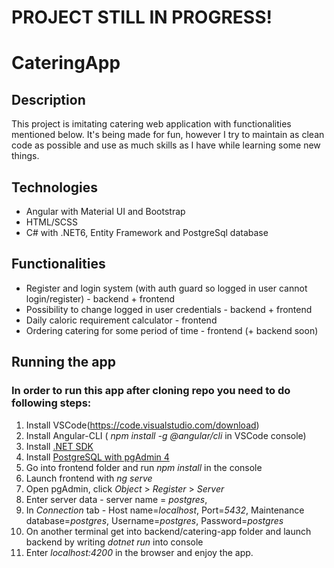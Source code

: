 # PROJECT STILL IN PROGRESS!
# CateringApp

## Description
This project is imitating catering web application with functionalities mentioned below. It's being made for fun, however I try to maintain as clean code as possible and use as much skills as I have while learning some new things. 

## Technologies
* Angular with Material UI and Bootstrap
* HTML/SCSS
* C# with .NET6, Entity Framework and PostgreSql database

## Functionalities
* Register and login system (with auth guard so logged in user cannot login/register) - backend + frontend
* Possibility to change logged in user credentials - backend + frontend
* Daily caloric requirement calculator - frontend
* Ordering catering for some period of time - frontend (+ backend soon)

## Running the app
### In order to run this app after cloning repo you need to do following steps:
1. Install VSCode(https://code.visualstudio.com/download)
2. Install Angular-CLI ( *npm install -g @angular/cli* in VSCode console)
3. Install [.NET SDK](https://dotnet.microsoft.com/en-us/download)
4. Install [PostgreSQL with pgAdmin 4](https://www.postgresql.org/download/)
5. Go into frontend folder and run *npm install* in the console
6. Launch frontend with *ng serve*
7. Open pgAdmin, click *Object* > *Register* > *Server*
8. Enter server data - server name = *postgres*,
9. In *Connection* tab - Host name=*localhost*, Port=*5432*, Maintenance database=*postgres*, Username=*postgres*, Password=*postgres*
10. On another terminal get into backend/catering-app folder and launch backend by writing *dotnet run* into console
11. Enter *localhost:4200* in the browser and enjoy the app.